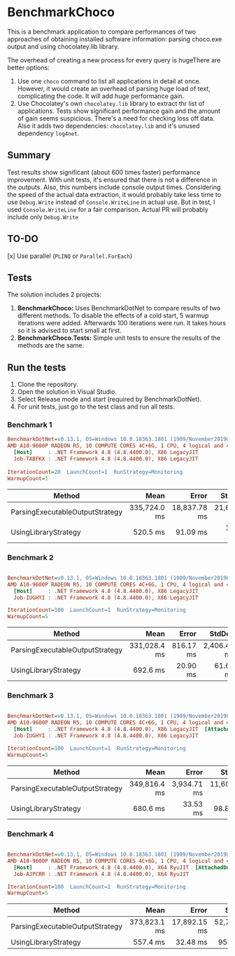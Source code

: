 # BenchmarkChoco
This is a benchmark application to compare performances of two approaches of obtaining installed software information: parsing choco.exe output and using chocolatey.lib library.

The overhead of creating a new process for every query is hugeThere are better options:
1. Use one `choco` command to list all applications in detail at once. However, it would create an overhead of parsing huge load of text, complicating the code. It will add huge performance gain.
2. Use Chocolatey's own `chocolatey.lib` library to extract thr list of applications. Tests show significant performance gain and the amount of gain seems suspicious. There's a need for checking loss off data. Also it adds two dependencies: `chocolatey.lib` and it's unused dependency `log4net`.

## Summary
Test results show significant (about 600 times faster) performance improvement. With unit tests, it's ensured that there is not a difference in the outputs. Also, this numbers include console output times. Considering the speed of the actual data extraction, it would probably take less time to use `Debug.Write` instead of `Console.WriteLine` in actual use. But in test, I used `Console.WriteLine` for a fair comparison. Actual PR will probably include only `Debug.Write`

## TO-DO
[x] Use parallel (`PLINQ` or `Parallel.ForEach`)

## Tests
The solution includes 2 projects:
1. **BenchmarkChoco:** Uses BenchmarkDotNet to compare results of two different methods. To disable the effects of a cold start, 5 warmup iterations were added. Afterwards 100 iterations were run. It takes hours so it is advised to start small at first.
2. **BenchmarkChoco.Tests:** Simple unit tests to ensure the results of the methods are the same.

## Run the tests
1. Clone the repository.
2. Open the solution in Visual Studio.
3. Select Release mode and start (required by BenchmarkDotNet).
4. For unit tests, just go to the test class and run all tests.

### Benchmark 1
``` ini
BenchmarkDotNet=v0.13.1, OS=Windows 10.0.18363.1801 (1909/November2019Update/19H2)
AMD A10-9600P RADEON R5, 10 COMPUTE CORES 4C+6G, 1 CPU, 4 logical and 4 physical cores
  [Host]     : .NET Framework 4.8 (4.8.4400.0), X86 LegacyJIT
  Job-TABFKX : .NET Framework 4.8 (4.8.4400.0), X86 LegacyJIT
  
IterationCount=20  LaunchCount=1  RunStrategy=Monitoring
WarmupCount=1  
```
|                          Method |         Mean |        Error |      StdDev |
|-------------------------------- |-------------:|-------------:|------------:|
| ParsingExecutableOutputStrategy	| 335,724.0 ms | 18,837.78 ms |	21,693.6 ms |
|            UsingLibraryStrategy |     520.5 ms |     91.09 ms	|    104.9 ms |


### Benchmark 2
``` ini

BenchmarkDotNet=v0.13.1, OS=Windows 10.0.18363.1801 (1909/November2019Update/19H2)
AMD A10-9600P RADEON R5, 10 COMPUTE CORES 4C+6G, 1 CPU, 4 logical and 4 physical cores
  [Host]     : .NET Framework 4.8 (4.8.4400.0), X86 LegacyJIT
  Job-IUGHYI : .NET Framework 4.8 (4.8.4400.0), X86 LegacyJIT

IterationCount=100  LaunchCount=1  RunStrategy=Monitoring  
WarmupCount=5  

```
|                          Method |         Mean |     Error |      StdDev |
|-------------------------------- |-------------:|----------:|------------:|
| ParsingExecutableOutputStrategy | 331,028.4 ms | 816.17 ms | 2,406.48 ms |
|            UsingLibraryStrategy |     692.6 ms |  20.90 ms |    61.64 ms |

### Benchmark 3
``` ini

BenchmarkDotNet=v0.13.1, OS=Windows 10.0.18363.1801 (1909/November2019Update/19H2)
AMD A10-9600P RADEON R5, 10 COMPUTE CORES 4C+6G, 1 CPU, 4 logical and 4 physical cores
  [Host]     : .NET Framework 4.8 (4.8.4400.0), X86 LegacyJIT  [AttachedDebugger]
  Job-IUGHYI : .NET Framework 4.8 (4.8.4400.0), X86 LegacyJIT

IterationCount=100  LaunchCount=1  RunStrategy=Monitoring  
WarmupCount=5  

```
|                          Method |         Mean |       Error |       StdDev |
|-------------------------------- |-------------:|------------:|-------------:|
| ParsingExecutableOutputStrategy | 349,816.4 ms | 3,934.71 ms | 11,601.57 ms |
|            UsingLibraryStrategy |     680.6 ms |    33.53 ms |     98.86 ms |

### Benchmark 4
``` ini

BenchmarkDotNet=v0.13.1, OS=Windows 10.0.18363.1801 (1909/November2019Update/19H2)
AMD A10-9600P RADEON R5, 10 COMPUTE CORES 4C+6G, 1 CPU, 4 logical and 4 physical cores
  [Host]     : .NET Framework 4.8 (4.8.4400.0), X64 RyuJIT  [AttachedDebugger]
  Job-AJPCRR : .NET Framework 4.8 (4.8.4400.0), X64 RyuJIT

IterationCount=100  LaunchCount=1  RunStrategy=Monitoring  
WarmupCount=5  

```
|                          Method |         Mean |        Error |       StdDev |       Median |
|-------------------------------- |-------------:|-------------:|-------------:|-------------:|
| ParsingExecutableOutputStrategy | 373,823.1 ms | 17,892.15 ms | 52,755.42 ms | 350,595.3 ms |
|            UsingLibraryStrategy |     557.4 ms |     32.48 ms |     95.76 ms |     588.8 ms |
